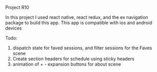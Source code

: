 Project R10

In this project I used react native, react redux, and the ex navigation package to build this app.
This app is compatible with ios and android devices

Todo:
1. dispatch state for faved sessions, and filter sessions for the Faves scene
2. Create section headers for schedule using sticky headers
3. animation of + - expansion buttons for about scene
